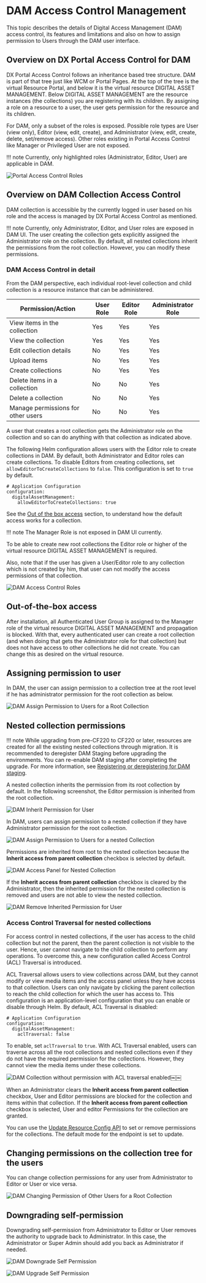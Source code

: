 # DAM Access Control Management

This topic describes the details of Digital Access Management (DAM) access control, its features and limitations and also on how to assign permission to Users through the DAM user interface.

## Overview on DX Portal Access Control for DAM

DX Portal Access Control follows an inheritance based tree structure. DAM is part of that tree just like WCM or Portal Pages. 
At the top of the tree is the virtual Resource Portal, and below it is the virtual resource DIGITAL ASSET MANAGEMENT. Below DIGITAL ASSET MANAGEMENT are the resource instances (the collections) you are registering with its children. By assigning a role on a resource to a user, the user gets permission for the resource and its children.

For DAM, only a subset of the roles is exposed. Possible role types are User (view only), Editor (view, edit, create), and Administrator (view, edit, create, delete, set/remove access). Other roles existing in Portal Access Control like Manager or Privileged User are not exposed.

!!! note
    Currently, only highlighted roles (Administrator, Editor, User) are applicable in DAM.

![Portal Access Control Roles](../../../../images/access_roles_portal.png)

## Overview on DAM Collection Access Control

DAM collection is accessible by the currently logged in user based on his role and the access is managed by DX Portal Access Control as mentioned. 

!!! note
    Currently, only Administrator, Editor, and User roles are exposed in DAM UI. The user creating the collection gets explicitly assigned the Administrator role on the collection. By default, all nested collections inherit the permissions from the root collection. However, you can modify these permissions.

### DAM Access Control in detail

From the DAM perspective, each individual root-level collection and child collection is a resource instance that can be administered.

| Permission/Action                          | User Role | Editor Role | Administrator Role |
|--------------------------------------------|-----------|-------------|--------------------|
| View items in the collection               | Yes       | Yes         | Yes                |
| View the collection                        | Yes       | Yes         | Yes                |
| Edit collection details                    | No        | Yes         | Yes                |
| Upload items                               | No        | Yes         | Yes                |
| Create collections                         | No        | Yes         | Yes                |
| Delete items in a collection               | No        | No          | Yes                |
| Delete a collection                        | No        | No          | Yes                |
| Manage permissions for other users         | No        | No          | Yes                |

A user that creates a root collection gets the Administrator role on the collection and so can do anything with that collection as indicated above.

The following Helm configuration allows users with the Editor role to create collections in DAM. By default, both Administrator and Editor roles can create collections. To disable Editors from creating collections, set `allowEditorToCreateCollections` to `false`. This configuration is set to `true` by default.

```
# Application Configuration
configuration:
  digitalAssetManagement:
    allowEditorToCreateCollections: true
```

See the [Out of the box access](#Out-of-the-box-access) section, to understand how the default access works for a collection.

!!! note
    The Manager Role is not exposed in DAM UI currently.

To be able to create new root collections the Editor role or higher of the virtual resource DIGITAL ASSET MANAGEMENT is required.

Also, note that if the user has given a User/Editor role to any collection which is not created by him, that user can not modify the access permissions of that collection.

![DAM Access Control Roles](../../../../images/access_roles_dam.png)

## Out-of-the-box access

After installation, all Authenticated User Group is assigned to the Manager role of the virtual resource DIGITAL ASSET MANAGEMENT and propagation is blocked. With that, every authenticated user can create a root collection (and when doing that gets the Administrator role for that collection) but does not have access to other collections he did not create. You can change this as desired on the virtual resource.

## Assigning permission to user

In DAM, the user can assign permission to a collection tree at the root level if he has administrator permission for the root collection as below.

![DAM Assign Permission to Users for a Root Collection](../../../../images/access_assign_to_user.png)

## Nested collection permissions

!!! note
    While upgrading from pre-CF220 to CF220 or later, resources are created for all the existing nested collections through migration. It is recommended to deregister DAM Staging before upgrading the environments. You can re-enable DAM staging after completing the upgrade. For more information, see [Registering or deregistering for DAM staging](../../../digital_assets/configuration/staging_dam/dam_subscription_staging.md#registering-or-deregistering-for-dam-staging).

A nested collection inherits the permission from its root collection by default. In the following screenshot, the Editor permission is inherited from the root collection.

![DAM Inherit Permission for User](../../../../images/dam_inherited_permission_for_user.png)

In DAM, users can assign permission to a nested collection if they have Administrator permission for the root collection.

![DAM Assign Permission to Users for a nested Collection](../../../../images/dam_assign_permission_for_nested_collection.png)

Permissions are inherited from root to the nested collection because the **Inherit access from parent collection** checkbox is selected by default.

![DAM Access Panel for Nested Collection](../../../../images/dam_access_panel_for_nested_collection.png)

If the **Inherit access from parent collection** checkbox is cleared by the Administrator, then the inherited permission for the nested collection is removed and users are not able to view the nested collection.

![DAM Remove Inherited Permission for User](../../../../images/dam_uncheck_inherit_checkbox.png)

### Access Control Traversal for nested collections

For access control in nested collections, if the user has access to the child collection but not the parent, then the parent collection is not visible to the user. Hence, user cannot navigate to the child collection to perform any operations. To overcome this, a new configuration called Access Control (ACL) Traversal is introduced.

ACL Traversal allows users to view collections across DAM, but they cannot modify or view media items and the access panel unless they have access to that collection. Users can only navigate by clicking the parent collection to reach the child collection for which the user has access to. This configuration is an application-level configuration that you can enable or disable through Helm. By default, ACL Traversal is disabled:

```
# Application Configuration
configuration:
  digitalAssetManagement:
    aclTraversal: false
```

To enable, set `aclTraversal` to `true`. With ACL Traversal enabled, users can traverse across all the root collections and nested collections even if they do not have the required permission for the collections. However, they cannot view the media items under these collections.

![DAM Collection without permission with ACL traversal enabled￼￼](../../../../images/dam_nested_collection_visible_acl_traversal_enabled.png)

When an Administrator clears the **Inherit access from parent collection** checkbox, User and Editor permissions are blocked for the collection and items within that collection. If the **Inherit access from parent collection** checkbox is selected, User and editor Permissions for the collection are granted.

You can use the [Update Resource Config API](https://opensource.hcltechsw.com/experience-api-documentation/ring-api/#operation/accessUpdateResourceConfig) to set or remove permissions for the collections. The default mode for the endpoint is set to update.

## Changing permissions on the collection tree for the users

You can change collection permissions for any user from Administrator to Editor or User or vice versa.

![DAM Changing Permission of Other Users for a Root Collection](../../../../images/access_change_for_other_user.png)

## Downgrading self-permission

Downgrading self-permission from Administrator to Editor or User removes the authority to upgrade back to Administrator. In this case, the Administrator or Super Admin should add you back as Administrator if needed.

![DAM Downgrade Self Permission](../../../../images/access_downgrade_self.png)

![DAM Upgrade Self Permission](../../../../images/access_upgrade_self_role_back_to_admin_disabled.png)
